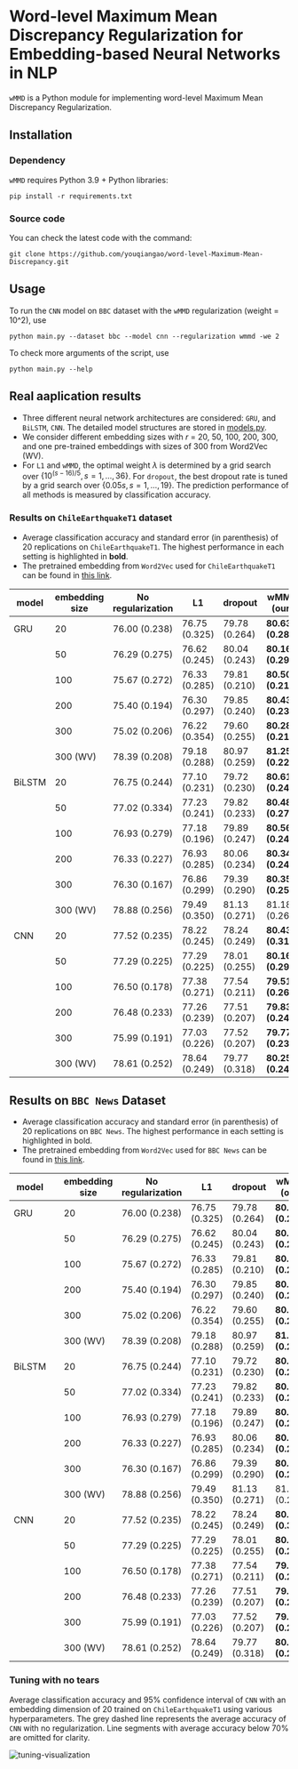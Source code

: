 # Word-level Maximum Mean Discrepancy Regularization for Embedding-based Neural Networks in NLP

`wMMD` is a Python module for implementing word-level Maximum Mean Discrepancy Regularization.

## Installation

### Dependency

`wMMD` requires Python 3.9 + Python libraries:
```shell
pip install -r requirements.txt
```

### Source code

You can check the latest code with the command:
```
git clone https://github.com/youqiangao/word-level-Maximum-Mean-Discrepancy.git
```

## Usage

To run the `CNN` model on `BBC` dataset with the `wMMD` regularization (weight = 10^2), use 
```shell
python main.py --dataset bbc --model cnn --regularization wmmd -we 2 
```

To check more arguments of the script, use 
```shell
python main.py --help
```

## Real aaplication results

+ Three different neural network architectures are considered: `GRU`, and `BiLSTM`, `CNN`. The detailed model structures are stored in [models.py](https://github.com/youqiangao/word-level-Maximum-Mean-Discrepancy/blob/main/models.py).
+ We consider different embedding sizes with $r$ = 20, 50, 100, 200, 300, and one pre-trained embeddings with sizes of 300 from Word2Vec (WV).
+ For `L1` and `wMMD`, the optimal weight $\lambda$ is determined by a grid search over $\{10^{(s-16)/5}, s = 1, \dots, 36\}$. For `dropout`, the best dropout rate is tuned by a grid search over $\{ 0.05s, s = 1, \dots, 19\}$. The prediction performance of all methods is measured by classification accuracy.

### Results on `ChileEarthquakeT1` dataset

+ Average classification accuracy and standard error (in parenthesis) of 20 replications on `ChileEarthquakeT1`. The highest performance in each setting is highlighted in **bold**.
+ The pretrained embedding from `Word2Vec` used for `ChileEarthquakeT1` can be found in [this link](https://github.com/dccuchile/spanish-word-embeddings).

| model  | embedding size | No regularization | L1            | dropout       | wMMD (our)          |
|--------|----------------|-------------------|---------------|---------------|------------------------|
| GRU    | 20             | 76.00 (0.238)     | 76.75 (0.325) | 79.78 (0.264) | **80.63 (0.281)** |
|        | 50             | 76.29 (0.275)     | 76.62 (0.245) | 80.04 (0.243) | **80.16 (0.296)** |
|        | 100            | 75.67 (0.272)     | 76.33 (0.285) | 79.81 (0.210) | **80.50 (0.217)** |
|        | 200            | 75.40 (0.194)     | 76.30 (0.297) | 79.85 (0.240) | **80.43 (0.237)** |
|        | 300            | 75.02 (0.206)     | 76.22 (0.354) | 79.60 (0.255) | **80.28 (0.217)** |
|        | 300 (WV) | 78.39 (0.208)     | 79.18 (0.288) | 80.97 (0.259) | **81.25 (0.220)** |
| BiLSTM | 20             | 76.75 (0.244)     | 77.10 (0.231) | 79.72 (0.230) | **80.61 (0.246)** |
|        | 50             | 77.02 (0.334)     | 77.23 (0.241) | 79.82 (0.233) | **80.48 (0.277)** |
|        | 100            | 76.93 (0.279)     | 77.18 (0.196) | 79.89 (0.247) | **80.56 (0.241)** |
|        | 200            | 76.33 (0.227)     | 76.93 (0.285) | 80.06 (0.234) | **80.34 (0.247)** |
|        | 300            | 76.30 (0.167)     | 76.86 (0.299) | 79.39 (0.290) | **80.35 (0.250)** |
|        | 300 (WV) | 78.88 (0.256)     | 79.49 (0.350) | 81.13 (0.271) | 81.18 (0.262)          |
| CNN    | 20             | 77.52 (0.235)     | 78.22 (0.245) | 78.24 (0.249) | **80.43 (0.311)** |
|        | 50             | 77.29 (0.225)     | 77.29 (0.225) | 78.01 (0.255) | **80.16 (0.296)** |
|        | 100            | 76.50 (0.178)     | 77.38 (0.271) | 77.54 (0.211) | **79.51 (0.265)** |
|        | 200            | 76.48 (0.233)     | 77.26 (0.239) | 77.51 (0.207) | **79.83 (0.246)** |
|        | 300            | 75.99 (0.191)     | 77.03 (0.226) | 77.52 (0.207) | **79.77 (0.239)** |
|        | 300 (WV) | 78.61 (0.252)     | 78.64 (0.249) | 79.77 (0.318) | **80.25 (0.245)** |

## Results on `BBC News` Dataset

+ Average classification accuracy and standard error (in parenthesis) of 20 replications on `BBC News`. The highest performance in each setting is highlighted in bold.
+ The pretrained embedding from `Word2Vec` used for `BBC News` can be found in [this link](https://github.com/RaRe-Technologies/gensim-data).

| model  |   | embedding size | No regularization | L1            | dropout       | wMMD (our)          |
|--------|---|----------------|-------------------|---------------|---------------|------------------------|
| GRU    |   | 20             | 76.00 (0.238)     | 76.75 (0.325) | 79.78 (0.264) | **80.63 (0.281)** |
|        |   | 50             | 76.29 (0.275)     | 76.62 (0.245) | 80.04 (0.243) | **80.16 (0.296)** |
|        |   | 100            | 75.67 (0.272)     | 76.33 (0.285) | 79.81 (0.210) | **80.50 (0.217)** |
|        |   | 200            | 75.40 (0.194)     | 76.30 (0.297) | 79.85 (0.240) | **80.43 (0.237)** |
|        |   | 300            | 75.02 (0.206)     | 76.22 (0.354) | 79.60 (0.255) | **80.28 (0.217)** |
|        |   | 300 (WV) | 78.39 (0.208)     | 79.18 (0.288) | 80.97 (0.259) | **81.25 (0.220)** |
| BiLSTM |   | 20             | 76.75 (0.244)     | 77.10 (0.231) | 79.72 (0.230) | **80.61 (0.246)** |
|        |   | 50             | 77.02 (0.334)     | 77.23 (0.241) | 79.82 (0.233) | **80.48 (0.277)** |
|        |   | 100            | 76.93 (0.279)     | 77.18 (0.196) | 79.89 (0.247) | **80.56 (0.241)** |
|        |   | 200            | 76.33 (0.227)     | 76.93 (0.285) | 80.06 (0.234) | **80.34 (0.247)** |
|        |   | 300            | 76.30 (0.167)     | 76.86 (0.299) | 79.39 (0.290) | **80.35 (0.250)** |
|        |   | 300 (WV) | 78.88 (0.256)     | 79.49 (0.350) | 81.13 (0.271) | 81.18 (0.262)          |
| CNN    |   | 20             | 77.52 (0.235)     | 78.22 (0.245) | 78.24 (0.249) | **80.43 (0.311)** |
|        |   | 50             | 77.29 (0.225)     | 77.29 (0.225) | 78.01 (0.255) | **80.16 (0.296)** |
|        |   | 100            | 76.50 (0.178)     | 77.38 (0.271) | 77.54 (0.211) | **79.51 (0.265)** |
|        |   | 200            | 76.48 (0.233)     | 77.26 (0.239) | 77.51 (0.207) | **79.83 (0.246)** |
|        |   | 300            | 75.99 (0.191)     | 77.03 (0.226) | 77.52 (0.207) | **79.77 (0.239)** |
|        |   | 300 (WV) | 78.61 (0.252)     | 78.64 (0.249) | 79.77 (0.318) | **80.25 (0.245)** |

### Tuning with no tears

Average classification accuracy and 95% confidence interval of `CNN` with an embedding dimension of 20 trained on `ChileEarthquakeT1` using various hyperparameters. The grey dashed line represents the average accuracy of `CNN` with no regularization. Line segments with average accuracy below 70% are omitted for clarity. 

![tuning-visualization](https://github.com/youqiangao/word-level-Maximum-Mean-Discrepancy/assets/26051979/95ab9bdb-284a-4176-a37d-afcf6370cf51)